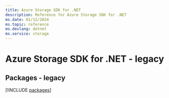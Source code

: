 ```yaml
---
title: Azure Storage SDK for .NET
description: Reference for Azure Storage SDK for .NET
ms.date: 01/12/2024
ms.topic: reference
ms.devlang: dotnet
ms.service: storage
---
```

# Azure Storage SDK for .NET - legacy
## Packages - legacy
[!INCLUDE [packages](storage-index.md)]